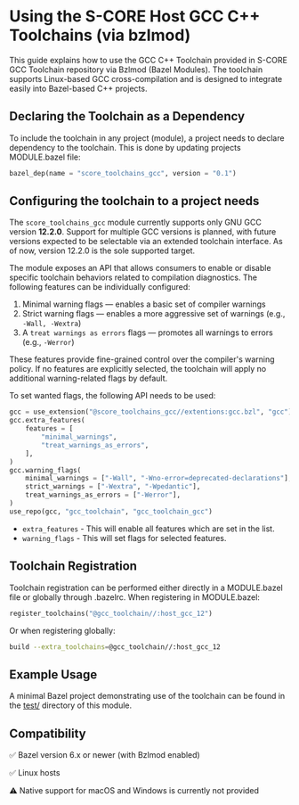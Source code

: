 # Using the S-CORE Host GCC C++ Toolchains (via bzlmod)

This guide explains how to use the GCC C++ Toolchain provided in S-CORE GCC Toolchain repository via Bzlmod (Bazel Modules). The toolchain supports Linux-based GCC cross-compilation and is designed to integrate easily into Bazel-based C++ projects.

## Declaring the Toolchain as a Dependency

To include the toolchain in any project (module), a project needs to declare dependency to the toolchain. This is done by updating projects MODULE.bazel file:
```python
bazel_dep(name = "score_toolchains_gcc", version = "0.1")
```

## Configuring the toolchain to a project needs
The `score_toolchains_gcc` module currently supports only GNU GCC version **12.2.0**. Support for multiple GCC versions is planned, with future versions expected to be selectable via an extended toolchain interface. As of now, version 12.2.0 is the sole supported target.

The module exposes an API that allows consumers to enable or disable specific toolchain behaviors related to compilation diagnostics. The following features can be individually configured:

1. Minimal warning flags — enables a basic set of compiler warnings
2. Strict warning flags — enables a more aggressive set of warnings (e.g., `-Wall, -Wextra`)
3. A `treat warnings as errors` flags — promotes all warnings to errors (e.g., `-Werror`)

These features provide fine-grained control over the compiler's warning policy. If no features are explicitly selected, the toolchain will apply no additional warning-related flags by default.

To set wanted flags, the following API needs to be used:
```python
gcc = use_extension("@score_toolchains_gcc//extentions:gcc.bzl", "gcc")
gcc.extra_features(
    features = [
        "minimal_warnings",
        "treat_warnings_as_errors",
    ],
)
gcc.warning_flags(
    minimal_warnings = ["-Wall", "-Wno-error=deprecated-declarations"],
    strict_warnings = ["-Wextra", "-Wpedantic"],
    treat_warnings_as_errors = ["-Werror"],
)
use_repo(gcc, "gcc_toolchain", "gcc_toolchain_gcc")
```
* `extra_features` - This will enable all features which are set in the list.
* `warning_flags` - This will set flags for selected features.

## Toolchain Registration
Toolchain registration can be performed either directly in a MODULE.bazel file or globally through .bazelrc.
When registering in MODULE.bazel:
```python
register_toolchains("@gcc_toolchain//:host_gcc_12")
```
Or when registering globally:
```bash
build --extra_toolchains=@gcc_toolchain//:host_gcc_12
```

## Example Usage
A minimal Bazel project demonstrating use of the toolchain can be found in the [test/](https://github.com/eclipse-score/toolchains_gcc/tree/main/bazel/test) directory of this module.

##  Compatibility
✅ Bazel version 6.x or newer (with Bzlmod enabled)

✅ Linux hosts

⚠️ Native support for macOS and Windows is currently not provided
